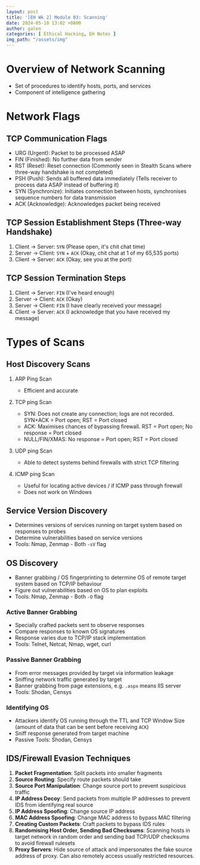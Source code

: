 ```yaml
---
layout: post
title: '[EH Wk 2] Module 03: Scanning'
date: 2024-05-18 13:02 +0800
author: galen
categories: [ Ethical Hacking, EH Notes ]
img_path: "/assets/img"
---
```


# Overview of Network Scanning

- Set of procedures to identify hosts, ports, and services
- Component of intelligence gathering

# Network Flags

## TCP Communication Flags

- URG (Urgent): Packet to be processed ASAP
- FIN (Finished): No further data from sender
- RST (Reset): Reset connection (Commonly seen in Stealth Scans where three-way handshake is not completed)
- PSH (Push): Sends all buffered data immediately (Tells receiver to process data ASAP instead of buffering it)
- SYN (Synchronize): Initiates connection between hosts, synchronises sequence numbers for data transmission
- ACK (Acknowledge): Acknowledges packet being received

## TCP Session Establishment Steps (Three-way Handshake)

1. Client -> Server: `SYN` (Please open, it's chit chat time)
2. Server -> Client: `SYN` + `ACK` (Okay, chit chat at 1 of my 65,535 ports)
3. Client -> Server: `ACK` (Okay, see you at the port)

## TCP Session Termination Steps

1. Client -> Server: `FIN` (I've heard enough)
2. Server -> Client: `ACK` (Okay)
3. Server -> Client: `FIN` (I have clearly received your message)
4. Client -> Server: `ACK` (I acknowledge that you have received my message)

# Types of Scans

## Host Discovery Scans

1. ARP Ping Scan
   - Efficient and accurate

2. TCP ping Scan
   - SYN: Does not create any connection; logs are not recorded. SYN+ACK = Port open; RST = Port closed
   - ACK: Maximises chances of bypassing firewall. RST = Port open; No response = Port closed
   - NULL/FIN/XMAS: No response = Port open; RST = Port closed

3. UDP ping Scan
   - Able to detect systems behind firewalls with strict TCP filtering

4. ICMP ping Scan
   - Useful for locating active devices / if ICMP pass through firewall
   - Does not work on Windows

## Service Version Discovery

- Determines versions of services running on target system based on responses to probes
- Determine vulnerabilities based on service versions
- Tools: Nmap, Zenmap - Both `-sV` flag

## OS Discovery

- Banner grabbing / OS fingerprinting to determine OS of remote target system based on TCP/IP behaviour
- Figure out vulnerabilities based on OS to plan exploits
- Tools: Nmap, Zenmap - Both `-O` flag

### Active Banner Grabbing

- Specially crafted packets sent to observe responses
- Compare responses to known OS signatures
- Response varies due to TCP/IP stack implementation
- Tools: Telnet, Netcat, Nmap, wget, curl

### Passive Banner Grabbing

- From error messages provided by target via information leakage
- Sniffing network traffic generated by target
- Banner grabbing from page extensions, e.g. `.aspx` means IIS server
- Tools: Shodan, Censys

### Identifying OS

- Attackers identify OS running through the TTL and TCP Window Size (amount of data that can be sent before
  receiving `ACK`)
- Sniff response generated from target machine
- Passive Tools: Shodan, Censys

## IDS/Firewall Evasion Techniques

1. **Packet Fragmentation**: Split packets into smaller fragments
2. **Source Routing**: Specify route packets should take
3. **Source Port Manipulation**: Change source port to prevent suspicious traffic
4. **IP Address Decoy**: Send packets from multiple IP addresses to prevent IDS from identifying real source
5. **IP Address Spoofing**: Change source IP address
6. **MAC Address Spoofing**: Change MAC address to bypass MAC filtering
7. **Creating Custom Packets**: Craft packets to bypass IDS rules
8. **Randomising Host Order, Sending Bad Checksums**: Scanning hosts in target network in random order and sending bad
   TCP/UDP checksums to avoid firewall rulesets
9. **Proxy Servers**: Hide source of attack and impersonates the fake source address of proxy. Can also remotely access
   usually restricted resources.
